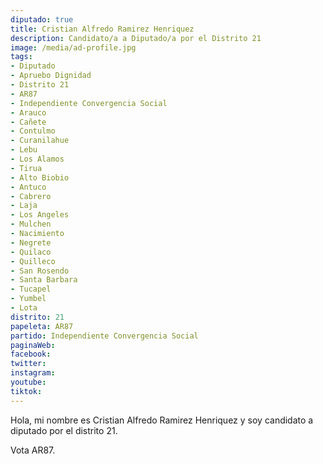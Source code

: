 ```yaml
---
diputado: true
title: Cristian Alfredo Ramirez Henriquez
description: Candidato/a a Diputado/a por el Distrito 21
image: /media/ad-profile.jpg
tags:
- Diputado
- Apruebo Dignidad
- Distrito 21
- AR87
- Independiente Convergencia Social
- Arauco
- Cañete
- Contulmo
- Curanilahue
- Lebu
- Los Alamos
- Tirua
- Alto Biobio
- Antuco
- Cabrero
- Laja
- Los Angeles
- Mulchen
- Nacimiento
- Negrete
- Quilaco
- Quilleco
- San Rosendo
- Santa Barbara
- Tucapel
- Yumbel
- Lota
distrito: 21
papeleta: AR87
partido: Independiente Convergencia Social
paginaWeb:
facebook:
twitter:
instagram:
youtube:
tiktok:
---
```

Hola, mi nombre es Cristian Alfredo Ramirez Henriquez y soy candidato a diputado por el distrito 21.

Vota AR87.
